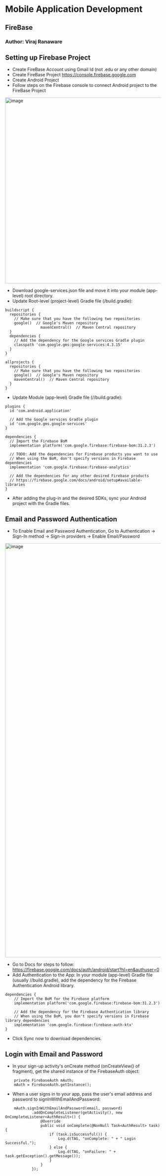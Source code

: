  # Mobile Application Development
## FireBase
### Author: Viraj Ranaware

## Setting up Firebase Project

- Create FireBase Account using Gmail Id (not .edu or any other domain)
- Create FireBase Project
		https://console.firebase.google.com
- Create Android Project
- Follow steps on the Firebase console to connect Android project to the FireBase Project

<img width="600" alt="image" src="https://user-images.githubusercontent.com/112779376/226796094-d3773221-d102-4784-8628-7335c14a586f.png">

- Download google-services.json file and move it into your module (app-level) root directory.
- Update Root-level (project-level) Gradle file (<project>/build.gradle):
```
buildscript {
  repositories {
    // Make sure that you have the following two repositories
    google()  // Google's Maven repository
				mavenCentral()  // Maven Central repository
  }
  dependencies {
    // Add the dependency for the Google services Gradle plugin
    classpath 'com.google.gms:google-services:4.3.15'
  }
}

allprojects {
  repositories {
    // Make sure that you have the following two repositories
    google()  // Google's Maven repository
    mavenCentral()  // Maven Central repository
  }
}
```
- Update Module (app-level) Gradle file (<project>/<app-module>/build.gradle):
```
plugins {
  id 'com.android.application'

  // Add the Google services Gradle plugin
  id 'com.google.gms.google-services'
}

dependencies {
  // Import the Firebase BoM
  implementation platform('com.google.firebase:firebase-bom:31.2.3')
		
  // TODO: Add the dependencies for Firebase products you want to use
  // When using the BoM, don't specify versions in Firebase dependencies
  implementation 'com.google.firebase:firebase-analytics'
		
  // Add the dependencies for any other desired Firebase products
  // https://firebase.google.com/docs/android/setup#available-libraries
}
```
- After adding the plug-in and the desired SDKs, sync your Android project with the Gradle files.
	

## Email and Password Authentication

- To Enable Email and Password Authentication, Go to Authentication -> Sign-In method -> Sign-in providers -> Enable Email/Password
<img width="1336" alt="image" src="https://user-images.githubusercontent.com/112779376/226797124-8dffef5d-1a75-4dd9-b67c-eecd9837cde9.png">

- Go to Docs for steps to follow:
	https://firebase.google.com/docs/auth/android/start?hl=en&authuser=0
- Add Authentication to the App: In your module (app-level) Gradle file (usually <project>/<app-module>/build.gradle), add the dependency for the Firebase Authentication Android library.
```
dependencies {
    // Import the BoM for the Firebase platform
    implementation platform('com.google.firebase:firebase-bom:31.2.3')

    // Add the dependency for the Firebase Authentication library
    // When using the BoM, you don't specify versions in Firebase library dependencies
    implementation 'com.google.firebase:firebase-auth-ktx'
}
```
- Click Sync now to download dependencies.

## Login with Email and Password
- In your sign-up activity's onCreate method (onCreateView() of fragment), get the shared instance of the FirebaseAuth object:
```
    private FirebaseAuth mAuth;
    mAuth = FirebaseAuth.getInstance();
```
- When a user signs in to your app, pass the user's email address and password to signInWithEmailAndPassword:

```
    mAuth.signInWithEmailAndPassword(email, password)
            .addOnCompleteListener(getActivity(), new OnCompleteListener<AuthResult>() {
                @Override
                public void onComplete(@NonNull Task<AuthResult> task) {
                    if (task.isSuccessful()) {
                        Log.d(TAG, "onComplete: " + " Login Successful.");
                    } else {
                        Log.d(TAG, "onFailure: " + task.getException().getMessage());
                    }
                }
            });
```
